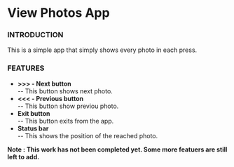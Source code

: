 <centre><h1>View Photos App </h1></centre>
<h3> INTRODUCTION </h3>
<p>
This is a simple app that simply shows every photo in each press. 
</p>
<h3> FEATURES </h3>
<p>
<ul>
<li><b>>>> - Next button</b></li> -- This button shows next photo.
<li><b><<< - Previous button</b></li> -- This button show previou photo.
<li><b> Exit button </b></li> -- This button exits from the app.
<li><b> Status bar </b></li> -- This shows the position of the reached photo.
</ul>

<b>Note : This work has not been completed yet. Some more featuers are still left to add. </b>
</p>
